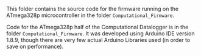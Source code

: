 This folder contains the source code for the firmware running on the ATmega328p microcontroller in the folder `Computational_Firmware`.

Code for the ATmega328p half of the Computational Datalogger is in the folder `Computational_Firmware`. It was developed using Arduino IDE version 1.8.9, though there are very few actual Arduino Libraries used (in order to save on performance).
